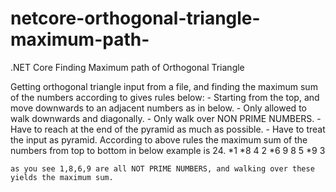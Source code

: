 # netcore-orthogonal-triangle-maximum-path-
.NET Core Finding Maximum path of Orthogonal Triangle


Getting orthogonal triangle input from a file, and finding the maximum sum of the numbers according to gives rules below: 
	- Starting from the top, and move downwards to an adjacent numbers as in below.
	- Only allowed to walk downwards and diagonally.
	- Only walk over NON PRIME NUMBERS.
	- Have to reach at the end of the pyramid as much as possible.
	- Have to treat the input as pyramid.
	According to above rules the maximum sum of the numbers from top to bottom in below example is 24.
		*1
	   *8 4
	  2 *6 9
	 8 5 *9 3
	 
	as you see 1,8,6,9 are all NOT PRIME NUMBERS, and walking over these yields the maximum sum.